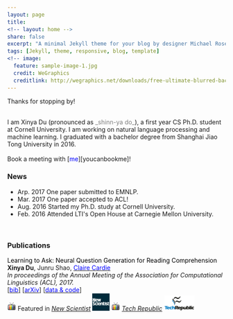 ```yaml
---
layout: page
title: 
<!-- layout: home -->
share: false
excerpt: "A minimal Jekyll theme for your blog by designer Michael Rose."
tags: [Jekyll, theme, responsive, blog, template]
<!-- image:
  feature: sample-image-1.jpg
  credit: WeGraphics
  creditlink: http://wegraphics.net/downloads/free-ultimate-blurred-background-pack/ -->
---
```

Thanks for stopping by!

<br />
I am Xinya Du (pronounced as <span style="color:grey">_shinn-ya do_</span>), a first year CS Ph.D. student at Cornell University. I am working on natural language processing and machine learning. I graduated with a bachelor degree from Shanghai Jiao Tong University in 2016.
<!-- or fall 2015, I am  pursuing an research internship at Cornell NLP group, working with Prof. [<span style="color:blue">Claire Cardie</span>](http://www.cs.cornell.edu/home/cardie/).   -->
<br />
<!-- I am interested in machine learning, natural language processing and algorithmic game theory. Particularly, I am exciting about discovering exciting problems and devising core techniques. Here is my <span style="color:blue">CV</span></a>. 
 -->
<!-- *** -->

<br />
Book a meeting with [<span style="color:blue">me</span>][youcanbookme]! 

<br />


### News 
* Arp. 2017 One paper submitted to EMNLP.
* Mar. 2017 One paper accepted to ACL!
* Aug. 2016 Started my Ph.D. study at Cornell University. 
* Feb. 2016 Attended LTI's Open House at Carnegie Mellon University. 

<br />


### Publications
<span style="color:black">Learning to Ask: Neural Question Generation for Reading Comprehension</span> <br />
**Xinya Du**, Junru Shao, [<span style="color:blue">Claire Cardie</span>][claire] <br />
*In proceedings of the Annual Meeting of the Association for Computational Linguistics (ACL), 2017.* <br />
[[<span style="color:blue">bib</span>]][qg-bib] [[<span style="color:blue">arXiv</span>][qg-arxiv]] [[<span style="color:blue">data & code</span>][qg-github]] <br />
<img src='images/tv-icon.png' width="20px"> Featured in [*New Scientist*][newsci] [<img src='images/newscientist.jpg' width="40px">][newsci] <img src='images/tv-icon.png' width="20px">  [*Tech Republic*][techrepublic] [<img src='images/techrepublic.png' width="70px">][techrepublic] <br />

[newsci]: https://www.newscientist.com/article/2130205-inquisitive-bot-asks-questions-to-test-your-understanding/
[claire]: https://www.cs.cornell.edu/home/cardie/
[qg-arxiv]:https://arxiv.org/abs/1705.00106
[qg-bib]: bibs/acl2017qg.bib
[qg-github]: https://github.com/xinyadu/nqg
[youcanbookme]: https://xinya.youcanbook.me/
[techrepublic]: http://www.techrepublic.com/article/how-researchers-trained-one-ai-system-to-start-asking-its-own-questions/


<br />
<br />
<br />
<br />
<br />
<br />
<br />



<!-- <script type="text/javascript" id="clustrmaps" src="//cdn.clustrmaps.com/map_v2.js?u=P4EV&d=I88FrKF9sOV_jzIQBgMWAdBWXNSFotr3MxZMiJwFsbY"></script> -->

<script type="text/javascript" id="clustrmaps" src="//cdn.clustrmaps.com/map_v2.js?cl=ffffff&w=200&t=n&d=I88FrKF9sOV_jzIQBgMWAdBWXNSFotr3MxZMiJwFsbY"></script>



